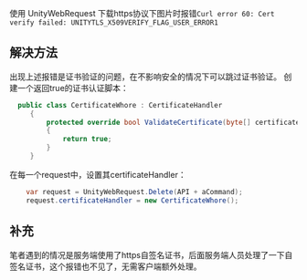 使用 UnityWebRequest 下载https协议下图片时报错``Curl error 60: Cert verify failed: UNITYTLS_X509VERIFY_FLAG_USER_ERROR1``

## 解决方法
出现上述报错是证书验证的问题，在不影响安全的情况下可以跳过证书验证。
创建一个返回true的证书认证脚本：
```csharp
  public class CertificateWhore : CertificateHandler
     {
         protected override bool ValidateCertificate(byte[] certificateData)
         {
             return true;
         }
     }
```
在每一个request中，设置其certificateHandler：
```csharp
    var request = UnityWebRequest.Delete(API + aCommand);
    request.certificateHandler = new CertificateWhore();
```

## 补充
笔者遇到的情况是服务端使用了https自签名证书，后面服务端人员处理了一下自签名证书，这个报错也不见了，无需客户端额外处理。